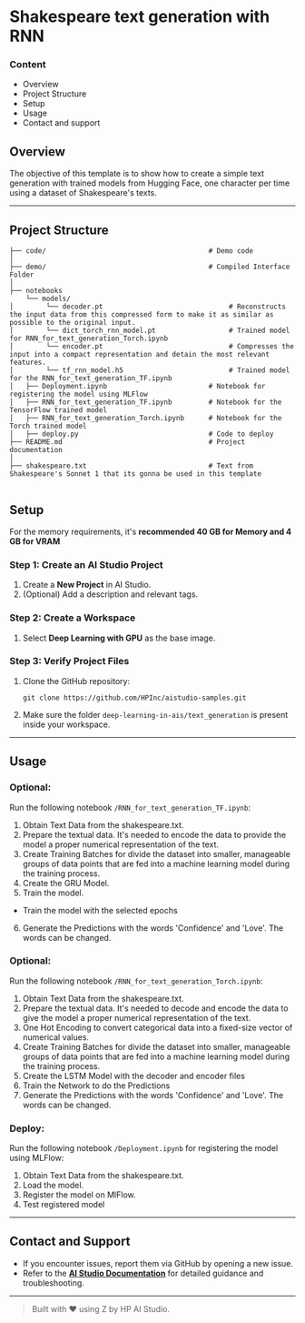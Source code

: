 # Shakespeare text generation with RNN

### Content
- Overview
- Project Structure
- Setup
- Usage
- Contact and support

## Overview
The objective of this template is to show how to create a simple text generation with trained models from Hugging Face, one character per time using a dataset of Shakespeare's texts.

 ---

 ## Project Structure
```
├── code/                                        # Demo code
│
├── demo/                                        # Compiled Interface Folder
│
├── notebooks
    └── models/
│        └── decoder.pt                               # Reconstructs the input data from this compressed form to make it as similar as possible to the original input.
│        └── dict_torch_rnn_model.pt                  # Trained model for RNN_for_text_generation_Torch.ipynb
│        └── encoder.pt                               # Compresses the input into a compact representation and detain the most relevant features.
│        └── tf_rnn_model.h5                          # Trained model for the RNN_for_text_generation_TF.ipynb
│   ├── Deployment.ipynb                         # Notebook for registering the model using MLFlow
│   ├── RNN_for_text_generation_TF.ipynb         # Notebook for the TensorFlow trained model
│   ├── RNN_for_text_generation_Torch.ipynb      # Notebook for the Torch trained model
│   ├── deploy.py                                # Code to deploy        
├── README.md                                    # Project documentation
│                         
├── shakespeare.txt                              # Text from Shakespeare's Sonnet 1 that its gonna be used in this template
                                    
```
## Setup

 For the memory requirements, it's **recommended 40 GB for Memory and 4 GB for VRAM**

### Step 1: Create an AI Studio Project  
1. Create a **New Project** in AI Studio.   
2. (Optional) Add a description and relevant tags. 

### Step 2: Create a Workspace  
1. Select **Deep Learning with GPU** as the base image.

### Step 3: Verify Project Files 
1. Clone the GitHub repository:  
   ```
   git clone https://github.com/HPInc/aistudio-samples.git
   ```  
2. Make sure the folder `deep-learning-in-ais/text_generation` is present inside your workspace.

---

## Usage

### Optional:
Run the following notebook `/RNN_for_text_generation_TF.ipynb`:
1. Obtain Text Data from the shakespeare.txt.
2. Prepare the textual data. It's needed to encode the data to provide the model a proper numerical representation of the text.
3. Create Training Batches for divide the dataset into smaller, manageable groups of data points that are fed into a machine learning model during the training process.
4. Create the GRU Model.
5. Train the model.
- Train the model with the selected epochs
6. Generate the Predictions with the words 'Confidence' and 'Love'. The words can be changed.

### Optional:
Run the following notebook `/RNN_for_text_generation_Torch.ipynb`:
1. Obtain Text Data from the shakespeare.txt.
2. Prepare the textual data. It's needed to decode and encode the data to give the model a proper numerical representation of the text.
3. One Hot Encoding to convert categorical data into a fixed-size vector of numerical values.
4. Create Training Batches for divide the dataset into smaller, manageable groups of data points that are fed into a machine learning model during the training process.
5. Create the LSTM Model with the decoder and encoder files
6. Train the Network to do the Predictions
7. Generate the Predictions with the words 'Confidence' and 'Love'. The words can be changed.

### Deploy:
Run the following notebook `/Deployment.ipynb` for registering the model using MLFlow:
1. Obtain Text Data from the shakespeare.txt.
2. Load the model.
3. Register the model on MlFlow.
4. Test registered model

---
 ## Contact and Support  
- If you encounter issues, report them via GitHub by opening a new issue.  
- Refer to the **[AI Studio Documentation](https://zdocs.datascience.hp.com/docs/aistudio/overview)** for detailed guidance and troubleshooting.

---

> Built with ❤️ using Z by HP AI Studio.